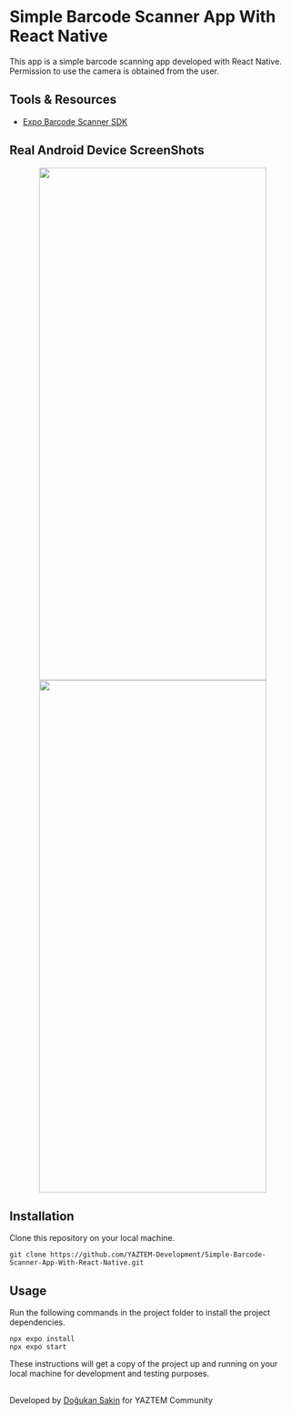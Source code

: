 # Simple Barcode Scanner App With React Native

This app is a simple barcode scanning app developed with React Native. Permission to use the camera is obtained from the user. 

## Tools & Resources
- [Expo Barcode Scanner SDK](https://docs.expo.dev/versions/latest/sdk/bar-code-scanner/)

## Real Android Device ScreenShots
<div align="center">
<img src="https://user-images.githubusercontent.com/86911611/196056223-69476610-9ff8-47fe-8190-d64466ec4998.jpg" width="400" height="900" /><img/>
<img src="https://user-images.githubusercontent.com/86911611/196056241-b8a50854-1576-46ce-849e-5dbaffaa9d19.jpg" width="400" height="900" /><img/>
</div>

## Installation

Clone this repository on your local machine.

```
git clone https://github.com/YAZTEM-Development/Simple-Barcode-Scanner-App-With-React-Native.git
```


## Usage

Run the following commands in the project folder to install the project dependencies.

```
npx expo install
npx expo start
```
These instructions will get a copy of the project up and running on your local machine for development and testing purposes.


## 
Developed by [Doğukan Sakin](https://github.com/DogukanSakin) for YAZTEM Community
